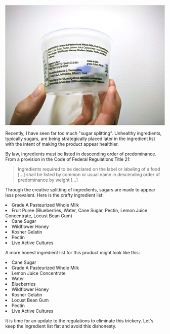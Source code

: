 <img alt="Sugar Splitting in a yogurt product" src="/img/uploads/2020-07/sugar-splitting.jpg" />

Recently, I have seen far too much "sugar splitting". Unhealthy ingredients, typically sugars, are being strategically placed later in the ingredient list with the intent of making the product appear healthier.

By law, ingredients must be listed in descending order of predominance. From a provision in the Code of Federal Regulations Title 21:

> Ingredients required to be declared on the label or labeling of a food [...] shall be listed by common or usual name in descending order of predominance by weight [...]

Through the creative splitting of ingredients, sugars are made to appear less prevalent. Here is the crafty ingredient list:


  <li>Grade A Pasteurized Whole Milk
  <li>Fruit Puree (Blueberries, Water, Cane Sugar, Pectin, Lemon Juice Concentrate, Locust Bean Gum)
  <li>Cane Sugar
  <li>Wildflower Honey
  <li>Kosher Gelatin
  <li>Pectin
  <li>Live Active Cultures


A more honest ingredient list for this product might look like this:


  <li>Cane Sugar
  <li>Grade A Pasteurized Whole Milk
  <li>Lemon Juice Concentrate
  <li>Water
  <li>Blueberries
  <li>Wildflower Honey
  <li>Kosher Gelatin
  <li>Locust Bean Gum
  <li>Pectin
  <li>Live Active Cultures


It is time for an update to the regulations to eliminate this trickery. Let's keep the ingredient list flat and avoid this dishonesty.
